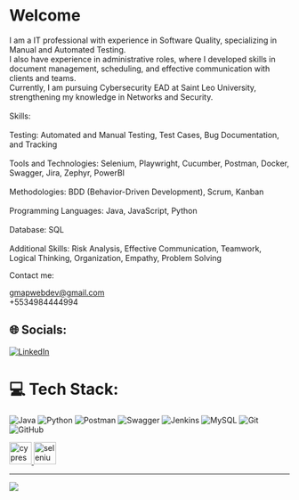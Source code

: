 # Welcome
I am a IT professional with experience in Software Quality, specializing in Manual and Automated Testing. <br>I also have experience in administrative roles, where I developed skills in document management, scheduling, and effective communication with clients and teams. <br>Currently, I am pursuing Cybersecurity EAD at Saint Leo University, strengthening my knowledge in Networks and Security.<br><br>Skills:<br><br>Testing: Automated and Manual Testing, Test Cases, Bug Documentation, and Tracking<br><br>Tools and Technologies: Selenium, Playwright, Cucumber, Postman, Docker, Swagger, Jira, Zephyr, PowerBI<br><br>Methodologies: BDD (Behavior-Driven Development), Scrum, Kanban<br><br>Programming Languages: Java, JavaScript, Python<br><br>Database: SQL<br><br>Additional Skills: Risk Analysis, Effective Communication, Teamwork, Logical Thinking, Organization, Empathy, Problem Solving <br>

Contact me:<br>

gmapwebdev@gmail.com <br>
+5534984444994


## 🌐 Socials:
[![LinkedIn](https://img.shields.io/badge/LinkedIn-%230077B5.svg?logo=linkedin&logoColor=white)](https://linkedin.com/in/gmapwebdev) 

# 💻 Tech Stack:
![Java](https://img.shields.io/badge/java-%23ED8B00.svg?style=for-the-badge&logo=openjdk&logoColor=white) ![Python](https://img.shields.io/badge/python-3670A0?style=for-the-badge&logo=python&logoColor=ffdd54) ![Postman](https://img.shields.io/badge/Postman-FF6C37?style=for-the-badge&logo=postman&logoColor=white) ![Swagger](https://img.shields.io/badge/-Swagger-%23Clojure?style=for-the-badge&logo=swagger&logoColor=white) ![Jenkins](https://img.shields.io/badge/jenkins-%232C5263.svg?style=for-the-badge&logo=jenkins&logoColor=white) ![MySQL](https://img.shields.io/badge/mysql-4479A1.svg?style=for-the-badge&logo=mysql&logoColor=white) ![Git](https://img.shields.io/badge/git-%23F05033.svg?style=for-the-badge&logo=git&logoColor=white) ![GitHub](https://img.shields.io/badge/github-%23121011.svg?style=for-the-badge&logo=github&logoColor=white) <p align="left"> <a href="https://www.cypress.io" target="_blank" rel="noreferrer"> <img src="https://raw.githubusercontent.com/simple-icons/simple-icons/6e46ec1fc23b60c8fd0d2f2ff46db82e16dbd75f/icons/cypress.svg" alt="cypress" width="40" height="40"/> </a> <a href="https://www.selenium.dev" target="_blank" rel="noreferrer"> <img src="https://raw.githubusercontent.com/detain/svg-logos/780f25886640cef088af994181646db2f6b1a3f8/svg/selenium-logo.svg" alt="selenium" width="40" height="40"/> </a> </p>

---
[![](https://visitcount.itsvg.in/api?id=gmap888&icon=0&color=0)](https://visitcount.itsvg.in)

<!-- Proudly created with GPRM ( https://gprm.itsvg.in ) -->
